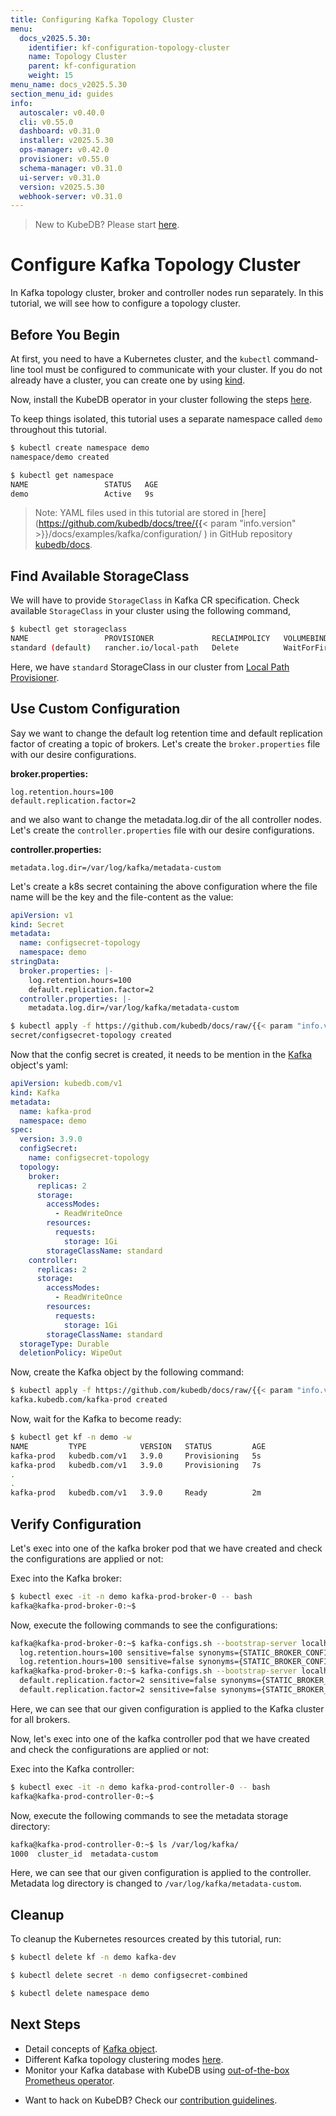 ```yaml
---
title: Configuring Kafka Topology Cluster
menu:
  docs_v2025.5.30:
    identifier: kf-configuration-topology-cluster
    name: Topology Cluster
    parent: kf-configuration
    weight: 15
menu_name: docs_v2025.5.30
section_menu_id: guides
info:
  autoscaler: v0.40.0
  cli: v0.55.0
  dashboard: v0.31.0
  installer: v2025.5.30
  ops-manager: v0.42.0
  provisioner: v0.55.0
  schema-manager: v0.31.0
  ui-server: v0.31.0
  version: v2025.5.30
  webhook-server: v0.31.0
---
```


> New to KubeDB? Please start [here](/docs/v2025.5.30/README).

# Configure Kafka Topology Cluster

In Kafka topology cluster, broker and controller nodes run separately. In this tutorial, we will see how to configure a topology cluster.

## Before You Begin

At first, you need to have a Kubernetes cluster, and the `kubectl` command-line tool must be configured to communicate with your cluster. If you do not already have a cluster, you can create one by using [kind](https://kind.sigs.k8s.io/docs/user/quick-start/).

Now, install the KubeDB operator in your cluster following the steps [here](/docs/v2025.5.30/setup/README).

To keep things isolated, this tutorial uses a separate namespace called `demo` throughout this tutorial.

```bash
$ kubectl create namespace demo
namespace/demo created

$ kubectl get namespace
NAME                 STATUS   AGE
demo                 Active   9s
```

> Note: YAML files used in this tutorial are stored in [here](https://github.com/kubedb/docs/tree/{{< param "info.version" >}}/docs/examples/kafka/configuration/
) in GitHub repository [kubedb/docs](https://github.com/kubedb/docs).

## Find Available StorageClass

We will have to provide `StorageClass` in Kafka CR specification. Check available `StorageClass` in your cluster using the following command,

```bash
$ kubectl get storageclass
NAME                 PROVISIONER             RECLAIMPOLICY   VOLUMEBINDINGMODE      ALLOWVOLUMEEXPANSION   AGE
standard (default)   rancher.io/local-path   Delete          WaitForFirstConsumer   false                  1h
```

Here, we have `standard` StorageClass in our cluster from [Local Path Provisioner](https://github.com/rancher/local-path-provisioner).

## Use Custom Configuration

Say we want to change the default log retention time and default replication factor of creating a topic of brokers. Let's create the `broker.properties` file with our desire configurations.

**broker.properties:**

```properties
log.retention.hours=100
default.replication.factor=2
```

and we also want to change the metadata.log.dir of the all controller nodes. Let's create the `controller.properties` file with our desire configurations.

**controller.properties:**

```properties
metadata.log.dir=/var/log/kafka/metadata-custom
```

Let's create a k8s secret containing the above configuration where the file name will be the key and the file-content as the value:

```yaml
apiVersion: v1
kind: Secret
metadata:
  name: configsecret-topology
  namespace: demo
stringData:
  broker.properties: |-
    log.retention.hours=100
    default.replication.factor=2
  controller.properties: |-
    metadata.log.dir=/var/log/kafka/metadata-custom
```

```bash
$ kubectl apply -f https://github.com/kubedb/docs/raw/{{< param "info.version" >}}/docs/examples/kafka/configuration/configsecret-topology.yaml
secret/configsecret-topology created
```

Now that the config secret is created, it needs to be mention in the [Kafka](/docs/v2025.5.30/guides/kafka/concepts/kafka) object's yaml:

```yaml
apiVersion: kubedb.com/v1
kind: Kafka
metadata:
  name: kafka-prod
  namespace: demo
spec:
  version: 3.9.0
  configSecret:
    name: configsecret-topology
  topology:
    broker:
      replicas: 2
      storage:
        accessModes:
          - ReadWriteOnce
        resources:
          requests:
            storage: 1Gi
        storageClassName: standard
    controller:
      replicas: 2
      storage:
        accessModes:
          - ReadWriteOnce
        resources:
          requests:
            storage: 1Gi
        storageClassName: standard
  storageType: Durable
  deletionPolicy: WipeOut
```

Now, create the Kafka object by the following command:

```bash
$ kubectl apply -f https://github.com/kubedb/docs/raw/{{< param "info.version" >}}/docs/examples/kafka/configuration/kafka-topology.yaml
kafka.kubedb.com/kafka-prod created
```

Now, wait for the Kafka to become ready:

```bash
$ kubectl get kf -n demo -w
NAME         TYPE            VERSION   STATUS         AGE
kafka-prod   kubedb.com/v1   3.9.0     Provisioning   5s
kafka-prod   kubedb.com/v1   3.9.0     Provisioning   7s
.
.
kafka-prod   kubedb.com/v1   3.9.0     Ready          2m
```

## Verify Configuration

Let's exec into one of the kafka broker pod that we have created and check the configurations are applied or not:

Exec into the Kafka broker:

```bash
$ kubectl exec -it -n demo kafka-prod-broker-0 -- bash
kafka@kafka-prod-broker-0:~$ 
```

Now, execute the following commands to see the configurations:
```bash
kafka@kafka-prod-broker-0:~$ kafka-configs.sh --bootstrap-server localhost:9092 --command-config /opt/kafka/config/clientauth.properties --describe --entity-type brokers --all | grep log.retention.hours
  log.retention.hours=100 sensitive=false synonyms={STATIC_BROKER_CONFIG:log.retention.hours=100, DEFAULT_CONFIG:log.retention.hours=168}
  log.retention.hours=100 sensitive=false synonyms={STATIC_BROKER_CONFIG:log.retention.hours=100, DEFAULT_CONFIG:log.retention.hours=168}
kafka@kafka-prod-broker-0:~$ kafka-configs.sh --bootstrap-server localhost:9092 --command-config /opt/kafka/config/clientauth.properties --describe --entity-type brokers --all | grep default.replication.factor
  default.replication.factor=2 sensitive=false synonyms={STATIC_BROKER_CONFIG:default.replication.factor=2, DEFAULT_CONFIG:default.replication.factor=1}
  default.replication.factor=2 sensitive=false synonyms={STATIC_BROKER_CONFIG:default.replication.factor=2, DEFAULT_CONFIG:default.replication.factor=1}
```
Here, we can see that our given configuration is applied to the Kafka cluster for all brokers.

Now, let's exec into one of the kafka controller pod that we have created and check the configurations are applied or not:

Exec into the Kafka controller:

```bash
$ kubectl exec -it -n demo kafka-prod-controller-0 -- bash
kafka@kafka-prod-controller-0:~$ 
```

Now, execute the following commands to see the metadata storage directory:
```bash
kafka@kafka-prod-controller-0:~$ ls /var/log/kafka/
1000  cluster_id  metadata-custom
```

Here, we can see that our given configuration is applied to the controller. Metadata log directory is changed to `/var/log/kafka/metadata-custom`.

## Cleanup

To cleanup the Kubernetes resources created by this tutorial, run:

```bash
$ kubectl delete kf -n demo kafka-dev 

$ kubectl delete secret -n demo configsecret-combined 

$ kubectl delete namespace demo
```

## Next Steps

- Detail concepts of [Kafka object](/docs/v2025.5.30/guides/kafka/concepts/kafka).
- Different Kafka topology clustering modes [here](/docs/v2025.5.30/guides/kafka/clustering/_index).
- Monitor your Kafka database with KubeDB using [out-of-the-box Prometheus operator](/docs/v2025.5.30/guides/kafka/monitoring/using-prometheus-operator).

[//]: # (- Monitor your Kafka database with KubeDB using [out-of-the-box builtin-Prometheus]&#40;/docs/guides/kafka/monitoring/using-builtin-prometheus.md&#41;.)
- Want to hack on KubeDB? Check our [contribution guidelines](/docs/v2025.5.30/CONTRIBUTING).

